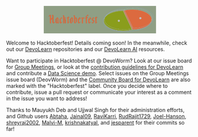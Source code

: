 <p align="center">
  <img width=60% height=60% src="https://github.com/devoworm/Open-Data-Day/blob/master/Hacktoberfest%202020/hf_logo.png">
</p>

Welcome to Hacktoberfest! Details coming soon! In the meanwhile, check out our [DevoLearn](http://www.github.com/devolearn) repositories and our [DevoLearn AI](https://devoworm.github.io/DevoWormAi/) resources.

Want to participate in Hacktoberfest @ DevoWorm? Look at our issue board for [Group Meetings](https://github.com/devoworm/Group-Meetings/projects/1), or look at the [contribution guidelines for DevoLearn](https://github.com/DevoLearn/Contribution_guidelines/blob/master/contribution.md) and contribute a [Data Science demo](https://github.com/DevoLearn/data-science-demos). Select issues on the Group Meetings issue board (DeovWorm) and the [Community Board for DevoLearn](https://github.com/DevoLearn/Community-Board/projects/1) are also marked with the "Hacktoberfest" label. Once you decide where to contribute, issue a pull request or communicate your interest as a comment in the issue you want to address!

Thanks to Mauyukh Deb and Ujjwal Singh for their administration efforts, and Github users [Abtaha](https://github.com/Abtaha), [Jainal09](https://github.com/Jaina109), [RaviKarri](https://github.com/RaviKarri), [RudRajit1729](https://github.com/RudRajit1729), [Joel-Hanson](https://github.com/Joel-Hanson), [shreyraj2002](https://github.com/shreyraj2002), [Malvi-M](https://github.com/Malvi-M), [krishnakatyal](https://github.com/krishnakatyal), and [jesparent](https://github.com/jesparent) for their commits so far!
